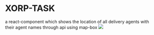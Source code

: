 # XORP-TASK
a react-component which shows the location of all delivery agents with their agent names through api using map-box
<img src="https://res.cloudinary.com/ranjitkshah/image/upload/v1617733782/Screenshot_from_2021-04-06_23-53-35_wg41j6.png" />
